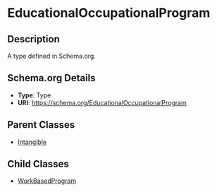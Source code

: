 # EducationalOccupationalProgram

## Description
A type defined in Schema.org.

## Schema.org Details
- **Type**: Type
- **URI**: https://schema.org/EducationalOccupationalProgram

## Parent Classes
- [Intangible](../Intangible.md)

## Child Classes
- [WorkBasedProgram](WorkBasedProgram/WorkBasedProgram.md)

